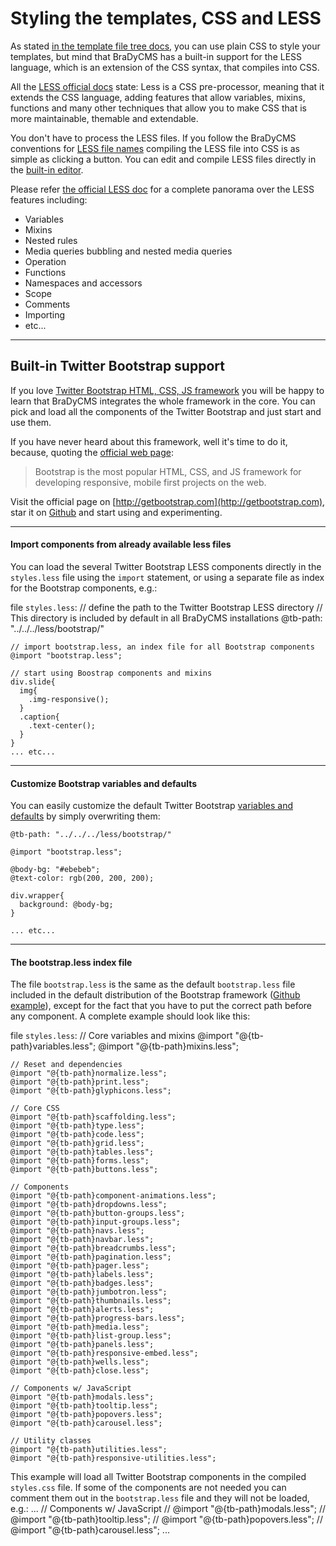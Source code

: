 # Styling the templates, CSS and LESS

As stated [in the template file tree docs](tmpl_files), you can use plain 
CSS to style your templates, but mind that BraDyCMS has a built-in support for the LESS
language, which is an extension of the CSS syntax, that compiles into CSS.

All the [LESS official docs](http://lesscss.org/) state: 
    Less is a CSS pre-processor, meaning that it extends the CSS language, adding features that allow variables, mixins, functions and many other techniques that allow you to make CSS that is more maintainable, themable and extendable.

You don't have to process the LESS files. If you follow the BraDyCMS conventions
for [LESS file names](tmpl_files) compiling the LESS file into CSS is
as simple as clicking a button. You can edit and compile LESS files directly in the
[built-in editor](tmpl_editor).

Please refer [the official LESS doc](http://lesscss.org/features/) for a complete
panorama over the LESS features including:
- Variables
- Mixins
- Nested rules
- Media queries bubbling and nested media queries
- Operation
- Functions
- Namespaces and accessors
- Scope
- Comments
- Importing
- etc...

---

## Built-in Twitter Bootstrap support

If you love [Twitter Bootstrap HTML, CSS, JS framework](http://getbootstrap.com/)
you will be happy to learn that BraDyCMS integrates the whole framework in the core.
You can pick and load all the components of the Twitter Bootstrap and just start and use
them.

If you have never heard about this framework, well it's time to do it, because,
quoting the [official web page](http://getbootstrap.com/):
> Bootstrap is the most popular HTML, CSS, and JS framework for developing responsive, mobile first projects on the web.

Visit the official page on [http://getbootstrap.com](http://getbootstrap.com), 
star it on [Github](https://github.com/twbs/bootstrap/) and start using and experimenting.

---

#### Import components from already available less files
You can load the several Twitter Bootstrap LESS components directly in the
`styles.less` file using the `import` statement, or using a separate file as index for
the Bootstrap components, e.g.:

file `styles.less`:
    // define the path to the Twitter Bootstrap LESS directory
    // This directory is included by default in all BraDyCMS installations
    @tb-path: "../../../less/bootstrap/"
    
    // import bootstrap.less, an index file for all Bootstrap components
    @import "bootstrap.less";

    // start using Boostrap components and mixins
    div.slide{
      img{
        .img-responsive();
      }
      .caption{
        .text-center();
      }
    }
    ... etc...

---

#### Customize Bootstrap variables and defaults
You can easily customize the default Twitter Bootstrap [variables and defaults](http://getbootstrap.com/customize/)
by simply overwriting them:

    @tb-path: "../../../less/bootstrap/"
    
    @import "bootstrap.less";

    @body-bg: "#ebebeb";
    @text-color: rgb(200, 200, 200);
    
    div.wrapper{
      background: @body-bg;
    }

    ... etc...

---

#### The bootstrap.less index file
The file `bootstrap.less` is the same as the default `bootstrap.less` file included
in the default distribution of the Bootstrap framework 
([Github example](https://github.com/twbs/bootstrap/blob/master/less/bootstrap.less)),
except for the fact that you have to put the correct path before any component. A complete example
should look like this:

file `styles.less`:
    // Core variables and mixins
    @import "@{tb-path}variables.less";
    @import "@{tb-path}mixins.less";

    // Reset and dependencies
    @import "@{tb-path}normalize.less";
    @import "@{tb-path}print.less";
    @import "@{tb-path}glyphicons.less";

    // Core CSS
    @import "@{tb-path}scaffolding.less";
    @import "@{tb-path}type.less";
    @import "@{tb-path}code.less";
    @import "@{tb-path}grid.less";
    @import "@{tb-path}tables.less";
    @import "@{tb-path}forms.less";
    @import "@{tb-path}buttons.less";

    // Components
    @import "@{tb-path}component-animations.less";
    @import "@{tb-path}dropdowns.less";
    @import "@{tb-path}button-groups.less";
    @import "@{tb-path}input-groups.less";
    @import "@{tb-path}navs.less";
    @import "@{tb-path}navbar.less";
    @import "@{tb-path}breadcrumbs.less";
    @import "@{tb-path}pagination.less";
    @import "@{tb-path}pager.less";
    @import "@{tb-path}labels.less";
    @import "@{tb-path}badges.less";
    @import "@{tb-path}jumbotron.less";
    @import "@{tb-path}thumbnails.less";
    @import "@{tb-path}alerts.less";
    @import "@{tb-path}progress-bars.less";
    @import "@{tb-path}media.less";
    @import "@{tb-path}list-group.less";
    @import "@{tb-path}panels.less";
    @import "@{tb-path}responsive-embed.less";
    @import "@{tb-path}wells.less";
    @import "@{tb-path}close.less";

    // Components w/ JavaScript
    @import "@{tb-path}modals.less";
    @import "@{tb-path}tooltip.less";
    @import "@{tb-path}popovers.less";
    @import "@{tb-path}carousel.less";

    // Utility classes
    @import "@{tb-path}utilities.less";
    @import "@{tb-path}responsive-utilities.less";

This example will load all Twitter Bootstrap components in the compiled 
`styles.css` file. If some of the components are not needed you can comment them out
in the `bootstrap.less` file and they will not be loaded, e.g.:
    ...
    // Components w/ JavaScript
    // @import "@{tb-path}modals.less";
    // @import "@{tb-path}tooltip.less";
    // @import "@{tb-path}popovers.less";
    // @import "@{tb-path}carousel.less";
    ...
